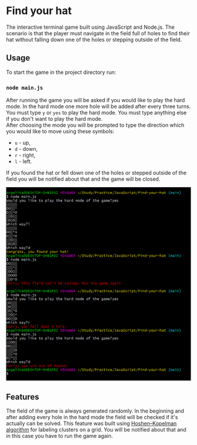 # Find your hat
The interactive terminal game built using JavaScript and Node.js. The scenario is that the player must navigate in the field full of holes to find their hat without falling down one of the holes or stepping outside of the field.
## Usage
To start the game in the project directory run:

### `node main.js`

After running the game you will be asked if you would like to play the hard mode. In the hard mode one more hole will be added after every three turns. You must type `y` or `yes` to play the hard mode. You must type anything else if you don't want to play the hard mode.\
After choosing the mode you will be prompted to type the direction which you would like to move using these symbols:
* `u` - up,
* `d` - down,
* `r` - right,
* `l` - left.

If you found the hat or fell down one of the holes or stepped outside of the field you will be notified about that and the game will be closed.

![The illustration of the game](images/Find-your-hat1.png)
## Features
The field of the game is always generated randomly. In the beginning and after adding every hole in the hard mode the field will be checked if it's actually can be solved. This feature was built using [Hoshen–Kopelman algorithm](https://en.wikipedia.org/wiki/Hoshen%E2%80%93Kopelman_algorithm) for labeling clusters on a grid. You will be notified about that and in this case you have to run the game again.